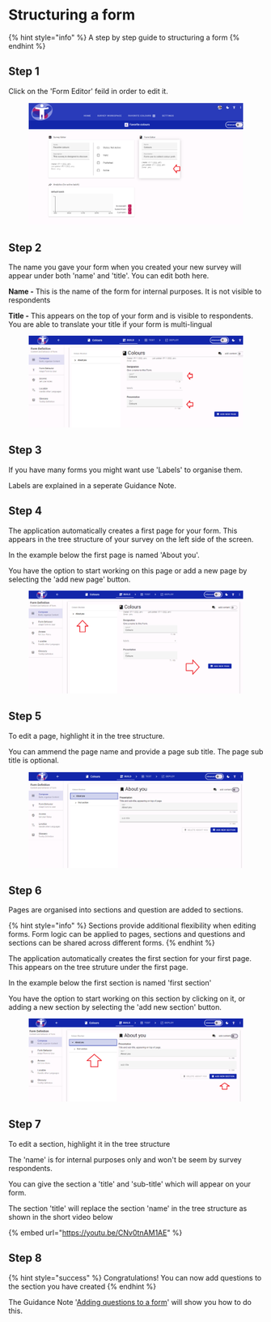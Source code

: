# Structuring a form

{% hint style="info" %}
A step by step guide to structuring a form
{% endhint %}

## Step 1

Click on the 'Form Editor' feild in order to edit it.

<figure><img src="../../../.gitbook/assets/image (4) (1) (1) (1) (1) (1) (1) (1) (1) (1) (1).png" alt=""><figcaption></figcaption></figure>

## Step 2

The name you gave your form when you created your new survey will appear under both 'name' and 'title'. You can edit both here.

**Name -** This is the name of the form for internal purposes. It is not visible to respondents

**Title -** This appears on the top of your form and is visible to respondents.  You are able to translate your title if your form is multi-lingual

<figure><img src="../../../.gitbook/assets/image (13).png" alt=""><figcaption></figcaption></figure>

## Step 3

If you have many forms you might want use 'Labels' to organise them.

Labels are explained in a seperate Guidance Note.

## Step 4

The application automatically creates a first page for your form. This appears in the tree structure of your survey on the left side of the screen.

In the example below the first page is named 'About you'.

You have the option to start working on this page or add a new page by selecting the 'add new page' button.

<figure><img src="../../../.gitbook/assets/image (2) (1) (2).png" alt=""><figcaption></figcaption></figure>

## Step 5

To edit a page, highlight it in the tree structure.

You can ammend the page name and provide a page sub title.  The page sub title is optional.

<figure><img src="../../../.gitbook/assets/image (16) (1).png" alt=""><figcaption></figcaption></figure>

## Step 6

Pages are organised into sections and question are added to sections. &#x20;

{% hint style="info" %}
Sections provide additional flexibility when editing forms.  Form logic can be applied to pages, sections and questions and sections can be shared across different forms.
{% endhint %}

The application automatically creates the first section for your first page. This appears on the tree struture under the first page.

In the example below the first section is named 'first section'

You have the option to start working on this section by clicking on it, or adding a new section by selecting the 'add new section' button.

<figure><img src="../../../.gitbook/assets/image (1) (1) (2) (1).png" alt=""><figcaption></figcaption></figure>

## Step 7

To edit a section, highlight it in the tree structure

The 'name' is for internal purposes only and won't be seem by survey respondents.

You can give the section a 'title' and 'sub-title' which will appear on your form.&#x20;

The section 'title' will replace the section 'name' in the tree structure as shown in the short video below

{% embed url="https://youtu.be/CNv0tnAM1AE" %}

## Step 8

{% hint style="success" %}
Congratulations!  You can now add questions to the section you have created
{% endhint %}

The Guidance Note '[Adding questions to a form](how-to-add-a-question-to-a-form/)' will show you how to do this.
